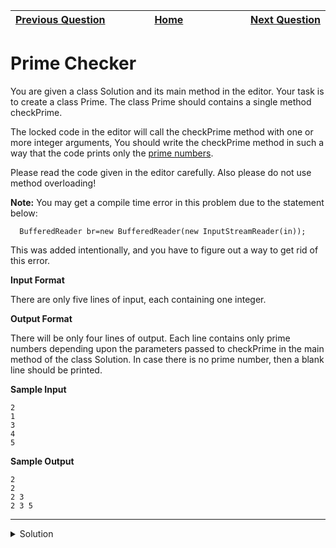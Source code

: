 | <img width=1000>[Previous Question](https://github.com/Kevin-Lago/java-hackerrank-solutions/tree/main/src/advanced/can_you_access)</img> | <img width=1000>[Home](https://github.com/Kevin-Lago/java-hackerrank-solutions)</img> | <img width=1000>[Next Question](https://github.com/Kevin-Lago/java-hackerrank-solutions/tree/main/src/advanced/java_factory_pattern)</img> |
|:---|:---:|---:|

# Prime Checker

You are given a class Solution and its main method in the editor. Your task is to create a class Prime. The class Prime should contains a single method checkPrime.

The locked code in the editor will call the checkPrime method with one or more integer arguments, You should write the checkPrime method in such a way that the code prints only the [prime numbers](https://en.wikipedia.org/wiki/Prime_number).

Please read the code given in the editor carefully. Also please do not use method overloading!

__Note:__ You may get a compile time error in this problem due to the statement below:

```
  BufferedReader br=new BufferedReader(new InputStreamReader(in));
```

This was added intentionally, and you have to figure out a way to get rid of this error.

__Input Format__

There are only five lines of input, each containing one integer.

__Output Format__

There will be only four lines of output. Each line contains only prime numbers depending upon the parameters passed to checkPrime in the main method of the class Solution. In case there is no prime number, then a blank line should be printed.

__Sample Input__

```
2
1
3
4
5
```

__Sample Output__

```
2 
2 
2 3 
2 3 5 
```

---

<details><summary>Solution</summary>
    
```java
import java.util.ArrayList;
import java.util.List;

class Prime {

    public void checkPrime(int ...n) {
        List<Integer> primes = new ArrayList<>();

        for (int i = 0; i < n.length; i++) {
            boolean isPrime = n[i] == 1 ? false : true;

            for (int j = 2; j <= n[i] / 2; j++) {
                if (n[i] % j == 0) {
                    isPrime = false;
                    break;
                }
            }

            if (isPrime) {
                primes.add(n[i]);
            }
        }

        primes.forEach(prime -> System.out.print(prime + " "));
        System.out.println();
    }

}
```
</details>